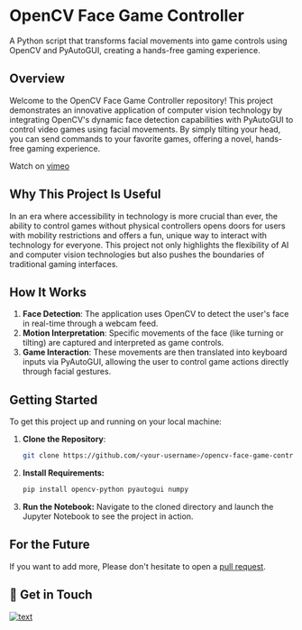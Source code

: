# OpenCV Face Game Controller
A Python script that transforms facial movements into game controls using OpenCV and PyAutoGUI, creating a hands-free gaming experience.

## Overview
Welcome to the OpenCV Face Game Controller repository! This project demonstrates an innovative application of computer vision technology by integrating OpenCV's dynamic face detection capabilities with PyAutoGUI to control video games using facial movements. By simply tilting your head, you can send commands to your favorite games, offering a novel, hands-free gaming experience.

Watch on [vimeo](https://vimeo.com/946061259?share=copy)

## Why This Project Is Useful
In an era where accessibility in technology is more crucial than ever, the ability to control games without physical controllers opens doors for users with mobility restrictions and offers a fun, unique way to interact with technology for everyone. This project not only highlights the flexibility of AI and computer vision technologies but also pushes the boundaries of traditional gaming interfaces.

## How It Works
1. **Face Detection**: The application uses OpenCV to detect the user's face in real-time through a webcam feed.
2. **Motion Interpretation**: Specific movements of the face (like turning or tilting) are captured and interpreted as game controls.
3. **Game Interaction**: These movements are then translated into keyboard inputs via PyAutoGUI, allowing the user to control game actions directly through facial gestures.

## Getting Started
To get this project up and running on your local machine:

1. **Clone the Repository**:
   ```bash
   git clone https://github.com/<your-username>/opencv-face-game-control.git
   ```
2. **Install Requirements:**
   ```bash
   pip install opencv-python pyautogui numpy
   ```
3. **Run the Notebook:**
   Navigate to the cloned directory and launch the Jupyter Notebook to see the project in action.

## For the Future
If you want to add more, Please don't hesitate to open a [pull request](https://github.com/Brandi-Kinard/opencv-face-game-controller/pulls).

## 👋 Get in Touch
[![text](https://img.shields.io/badge/LinkedIn-0077B5?style=for-the-badge&logo=linkedin&logoColor=white)](https://www.linkedin.com/in/brandi-kinard)




